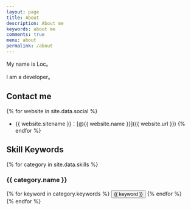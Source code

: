 ```yaml
---
layout: page
title: About
description: About me
keywords: about me
comments: true
menu: about
permalink: /about
---
```


My name is Loc。

I am a developer。

## Contact me

{% for website in site.data.social %}
* {{ website.sitename }}：[@{{ website.name }}]({{ website.url }})
{% endfor %}

## Skill Keywords

{% for category in site.data.skills %}
### {{ category.name }}
<div class="btn-inline">
{% for keyword in category.keywords %}
<button class="btn btn-outline" type="button">{{ keyword }}</button>
{% endfor %}
</div>
{% endfor %}
